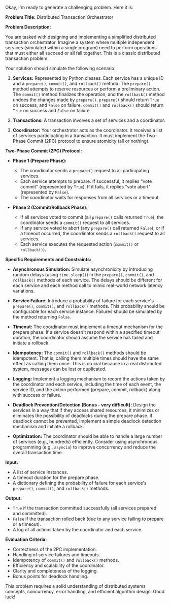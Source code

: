 Okay, I'm ready to generate a challenging problem. Here it is:

**Problem Title:**  Distributed Transaction Orchestrator

**Problem Description:**

You are tasked with designing and implementing a simplified distributed transaction orchestrator.  Imagine a system where multiple independent services (simulated within a single program) need to perform operations that must either all succeed or all fail together. This is a classic distributed transaction problem.

Your solution should simulate the following scenario:

1.  **Services:**  Represented by Python classes. Each service has a unique ID and a `prepare()`, `commit()`, and `rollback()` method. The `prepare()` method attempts to reserve resources or perform a preliminary action.  The `commit()` method finalizes the operation, and the `rollback()` method undoes the changes made by `prepare()`.  `prepare()` should return `True` on success, and `False` on failure. `commit()` and `rollback()` should return `True` on success and `False` on failure.

2.  **Transactions:** A transaction involves a set of services and a coordinator.

3.  **Coordinator:**  Your orchestrator acts as the coordinator. It receives a list of services participating in a transaction. It must implement the Two-Phase Commit (2PC) protocol to ensure atomicity (all or nothing).

**Two-Phase Commit (2PC) Protocol:**

*   **Phase 1 (Prepare Phase):**
    *   The coordinator sends a `prepare()` request to all participating services.
    *   Each service attempts to prepare. If successful, it replies "vote commit" (represented by `True`). If it fails, it replies "vote abort" (represented by `False`).
    *   The coordinator waits for responses from all services or a timeout.

*   **Phase 2 (Commit/Rollback Phase):**
    *   If all services voted to commit (all `prepare()` calls returned `True`), the coordinator sends a `commit()` request to all services.
    *   If any service voted to abort (any `prepare()` call returned `False`), or if a timeout occurred, the coordinator sends a `rollback()` request to all services.
    *   Each service executes the requested action (`commit()` or `rollback()`).

**Specific Requirements and Constraints:**

*   **Asynchronous Simulation:** Simulate asynchronicity by introducing random delays (using `time.sleep()`) in the `prepare()`, `commit()`, and `rollback()` methods of each service.  The delays should be different for each service and each method call to mimic real-world network latency variations.

*   **Service Failure:**  Introduce a probability of failure for each service's `prepare()`, `commit()`, and `rollback()` methods.  This probability should be configurable for each service instance. Failures should be simulated by the method returning `False`.

*   **Timeout:**  The coordinator must implement a timeout mechanism for the prepare phase. If a service doesn't respond within a specified timeout duration, the coordinator should assume the service has failed and initiate a rollback.

*   **Idempotency:** The `commit()` and `rollback()` methods should be idempotent.  That is, calling them multiple times should have the same effect as calling them once. This is crucial because in a real distributed system, messages can be lost or duplicated.

*   **Logging:**  Implement a logging mechanism to record the actions taken by the coordinator and each service, including the time of each event, the service ID, and the action performed (prepare, commit, rollback) along with success or failure.

*   **Deadlock Prevention/Detection (Bonus - very difficult):**  Design the services in a way that if they access shared resources, it minimizes or eliminates the possibility of deadlocks during the prepare phase. If deadlock cannot be prevented, implement a simple deadlock detection mechanism and initiate a rollback.

*   **Optimization:**  The coordinator should be able to handle a large number of services (e.g., hundreds) efficiently.  Consider using asynchronous programming (e.g., `asyncio`) to improve concurrency and reduce the overall transaction time.

**Input:**

*   A list of service instances.
*   A timeout duration for the prepare phase.
*   A dictionary defining the probability of failure for each service's `prepare()`, `commit()`, and `rollback()` methods.

**Output:**

*   `True` if the transaction committed successfully (all services prepared and committed).
*   `False` if the transaction rolled back (due to any service failing to prepare or a timeout).
*   A log of all actions taken by the coordinator and each service.

**Evaluation Criteria:**

*   Correctness of the 2PC implementation.
*   Handling of service failures and timeouts.
*   Idempotency of `commit()` and `rollback()` methods.
*   Efficiency and scalability of the coordinator.
*   Clarity and completeness of the logging.
*   Bonus points for deadlock handling.

This problem requires a solid understanding of distributed systems concepts, concurrency, error handling, and efficient algorithm design. Good luck!

